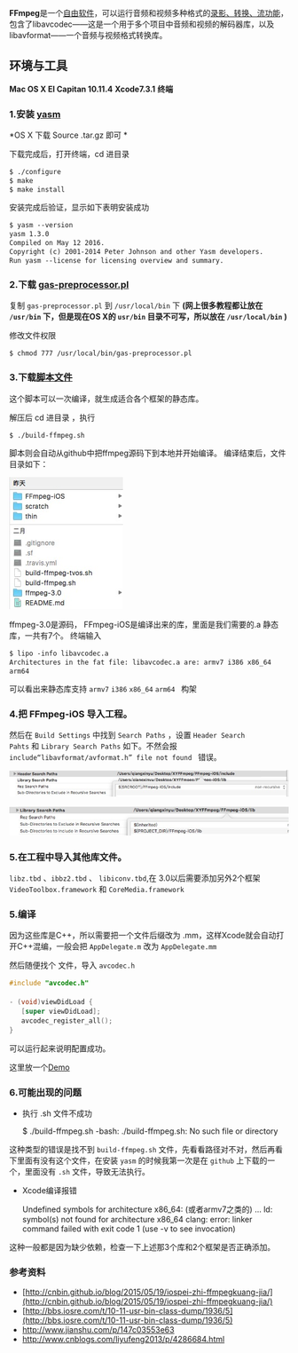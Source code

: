 **FFmpeg**是一个[自由软件](https://zh.wikipedia.org/wiki/%E8%87%AA%E7%94%B1%E8%BB%9F%E9%AB%94)，可以运行音频和视频多种格式的[录影、转换、流功能](http://ffmpeg.org/ffmpeg.html)，包含了libavcodec——这是一个用于多个项目中音频和视频的解码器库，以及libavformat——一个音频与视频格式转换库。

## 环境与工具
**Mac OS X EI Capitan 10.11.4**
**Xcode7.3.1**
**终端**



### 1.安装 [yasm](http://yasm.tortall.net/releases/Release1.3.0.html)

*OS X 下载 Source .tar.gz 即可 *

下载完成后，打开终端，cd 进目录

    $ ./configure
    $ make
    $ make install

安装完成后验证，显示如下表明安装成功

    $ yasm --version
    yasm 1.3.0
    Compiled on May 12 2016.
    Copyright (c) 2001-2014 Peter Johnson and other Yasm developers.
    Run yasm --license for licensing overview and summary.



### 2.下载 [gas-preprocessor.pl](https://github.com/libav/gas-preprocessor)

复制 `gas-preprocessor.pl` 到 `/usr/local/bin` 下 **(网上很多教程都让放在 `/usr/bin` 下，但是现在OS X的 `usr/bin` 目录不可写，所以放在 `/usr/local/bin` )**

修改文件权限 

    $ chmod 777 /usr/local/bin/gas-preprocessor.pl


### 3.下载[脚本文件](https://github.com/kewlbear/FFmpeg-iOS-build-script)

这个脚本可以一次编译，就生成适合各个框架的静态库。

解压后 cd 进目录 ，执行

    $ ./build-ffmpeg.sh

脚本则会自动从github中把ffmpeg源码下到本地并开始编译。 编译结束后，文件目录如下：

![SettingFFmpeg](https://github.com/qiangxinyu/blogImages/blob/master/SettingFFmpeg.png?raw=true)

ffmpeg-3.0是源码， FFmpeg-iOS是编译出来的库，里面是我们需要的.a 静态库，一共有7个。 终端输入

    $ lipo -info libavcodec.a 
    Architectures in the fat file: libavcodec.a are: armv7 i386 x86_64 arm64 

可以看出来静态库支持 `armv7`  `i386`  `x86_64`  `arm64 ` 构架

### 4.把 FFmpeg-iOS 导入工程。

然后在 `Build Settings` 中找到 `Search Paths` ，设置 `Header Search Pahts` 和 `Library Search Paths` 如下。不然会报 `include“libavformat/avformat.h” file not found ` 错误。

![SettingFFmpeg_header](https://github.com/qiangxinyu/blogImages/blob/master/SettingFFmpeg/SettingFFmpeg_header.png?raw=true)

![SettingFFmpeg_library](https://github.com/qiangxinyu/blogImages/blob/master/SettingFFmpeg/SettingFFmpeg_library.png?raw=true)

### 5.在工程中导入其他库文件。

`libz.tbd` 、`ibbz2.tbd` 、 `libiconv.tbd`,在 3.0以后需要添加另外2个框架 `VideoToolbox.framework` 和 `CoreMedia.framework`


### 5.编译

因为这些库是C++，所以需要把一个文件后缀改为 .mm，这样Xcode就会自动打开C++混编，一般会把  `AppDelegate.m` 改为 `AppDelegate.mm` 

然后随便找个 文件，导入 `avcodec.h`

```objectivec
#include "avcodec.h"

- (void)viewDidLoad {
   [super viewDidLoad];    
   avcodec_register_all();
}
```

可以运行起来说明配置成功。


这里放一个[Demo](https://github.com/qiangxinyu/XYFFmpeg)


### 6.可能出现的问题


*   执行 .sh 文件不成功


    $ ./build-ffmpeg.sh
    -bash: ./build-ffmpeg.sh: No such file or directory


这种类型的错误是找不到 `build-ffmpeg.sh` 文件，先看看路径对不对，然后再看下里面有没有这个文件，在安装 `yasm` 的时候我第一次是在 `github` 上下载的一个，里面没有 `.sh` 文件，导致无法执行。

*  Xcode编译报错


    Undefined symbols for architecture x86_64: (或者armv7之类的)
    ...
    ld: symbol(s) not found for architecture x86_64
    clang: error: linker command failed with exit code 1 (use -v to see invocation)


这种一般都是因为缺少依赖，检查一下上述那3个库和2个框架是否正确添加。


### 参考资料

* [http://cnbin.github.io/blog/2015/05/19/iospei-zhi-ffmpegkuang-jia/](http://cnbin.github.io/blog/2015/05/19/iospei-zhi-ffmpegkuang-jia/)
* [http://bbs.iosre.com/t/10-11-usr-bin-class-dump/1936/5](http://bbs.iosre.com/t/10-11-usr-bin-class-dump/1936/5)
* [http://www.jianshu.com/p/147c03553e63
](http://www.jianshu.com/p/147c03553e63
)
* [http://www.cnblogs.com/liyufeng2013/p/4286684.html
](http://www.cnblogs.com/liyufeng2013/p/4286684.html
)
